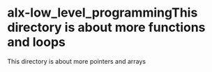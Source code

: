 # alx-low_level_programmingThis directory is about more functions and loops
This directory is about more pointers and arrays
